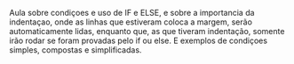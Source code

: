 Aula sobre condiçoes e uso de IF e ELSE, e sobre a importancia da indentaçao, onde as linhas que estiveram coloca a margem, serão automaticamente lidas, enquanto que, as que tiveram indentação, somente irão rodar se foram provadas pelo if ou else. E exemplos de condiçoes simples, compostas e simplificadas.
